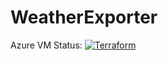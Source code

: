 # WeatherExporter

Azure VM Status:
[![Terraform](https://github.com/brainfair/WeatherExporter/actions/workflows/terraform.yml/badge.svg)](https://github.com/brainfair/WeatherExporter/actions/workflows/terraform.yml)

